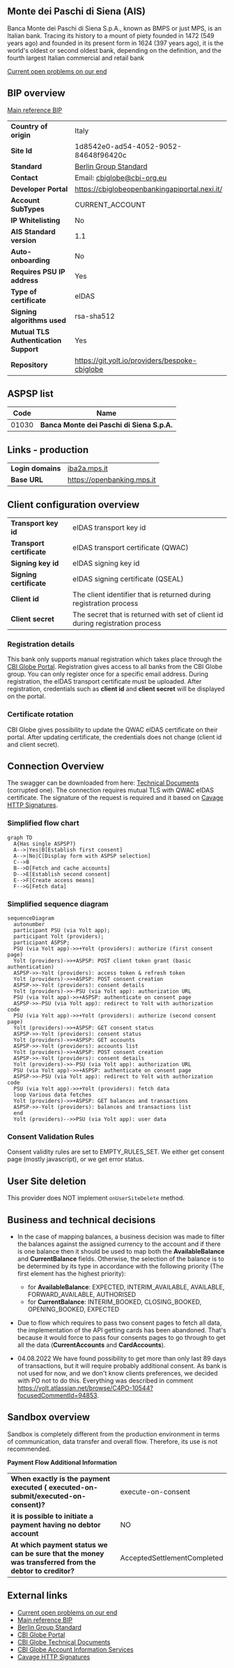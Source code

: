 ## Monte dei Paschi di Siena (AIS)
Banca Monte dei Paschi di Siena S.p.A., known as BMPS or just MPS, is an Italian bank. Tracing its history to a mount of piety founded in 1472 (549 years ago) and founded in its present form in 1624 (397 years ago), it is the world's oldest or second oldest bank, depending on the definition, and the fourth largest Italian commercial and retail bank

[Current open problems on our end][1]

## BIP overview 
[Main reference BIP][2]

|                                       |                                                |
|---------------------------------------|------------------------------------------------|
| **Country of origin**                 | Italy                                          | 
| **Site Id**                           | 1d8542e0-ad54-4052-9052-84648f96420c           |
| **Standard**                          | [Berlin Group Standard][3]                     |
| **Contact**                           | Email: cbiglobe@cbi-org.eu                     |
| **Developer Portal**                  | https://cbiglobeopenbankingapiportal.nexi.it/  | 
| **Account SubTypes**                  | CURRENT_ACCOUNT                                |
| **IP Whitelisting**                   | No                                             |
| **AIS Standard version**              | 1.1                                            |
| **Auto-onboarding**                   | No                                             |
| **Requires PSU IP address**           | Yes                                            |
| **Type of certificate**               | eIDAS                                          |
| **Signing algorithms used**           | rsa-sha512                                     |
| **Mutual TLS Authentication Support** | Yes                                            |
| **Repository**                        | https://git.yolt.io/providers/bespoke-cbiglobe |

## ASPSP list
| Code  | Name                                        |
|-------|---------------------------------------------|
| 01030 |  **Banca Monte dei Paschi di Siena S.p.A.** |

## Links - production
|                    |                              |
|--------------------|------------------------------|
| **Login domains**  | [iba2a.mps.it](iba2a.mps.it) |
| **Base URL**       | https://openbanking.mps.it   |


## Client configuration overview
|   |   |
|---|---|
| **Transport key id** | eIDAS transport key id |
| **Transport certificate** | eIDAS transport certificate (QWAC) |
| **Signing key id** | eIDAS signing key id |
| **Signing certificate** | eIDAS signing certificate (QSEAL) |
| **Client id**| The client identifier that is returned during registration process |
| **Client secret** | The secret that is returned with set of client id during registration process |

### Registration details
This bank only supports manual registration which takes place through the [CBI Globe Portal][4].
Registration gives access to all banks from the CBI Globe group.
You can only register once for a specific email address.
During registration, the eIDAS transport certificate must be uploaded. 
After registration, credentials such as **client id** and **client secret** will be displayed on the portal.

### Certificate rotation
CBI Globe gives possibility to update the QWAC eIDAS certificate on their portal.
After updating certificate, the credentials does not change (client id and client secret).

## Connection Overview
The swagger can be downloaded from here: [Technical Documents][5] (corrupted one).
The connection requires mutual TLS with QWAC eIDAS certificate.
The signature of the request is required and it based on [Cavage HTTP Signatures][7].

### Simplified flow chart
```mermaid
graph TD
  A{Has single ASPSP?}
  A-->|Yes|B[Establish first consent]
  A-->|No|C[Display form with ASPSP selection]
  C-->B
  B-->D[Fetch and cache accounts]
  D-->E[Establish second consent]
  E-->F[Create access means]
  F-->G[Fetch data]
```

### Simplified sequence diagram
```mermaid
sequenceDiagram
  autonumber
  participant PSU (via Yolt app);
  participant Yolt (providers);
  participant ASPSP;
  PSU (via Yolt app)->>+Yolt (providers): authorize (first consent page)
  Yolt (providers)->>+ASPSP: POST client token grant (basic authentication)
  ASPSP->>-Yolt (providers): access token & refresh token
  Yolt (providers)->>+ASPSP: POST consent creation
  ASPSP->>-Yolt (providers): consent details
  Yolt (providers)->>-PSU (via Yolt app): authorization URL
  PSU (via Yolt app)->>+ASPSP: authenticate on consent page
  ASPSP->>-PSU (via Yolt app): redirect to Yolt with authorization code
  PSU (via Yolt app)->>+Yolt (providers): authorize (second consent page)
  Yolt (providers)->>+ASPSP: GET consent status
  ASPSP->>-Yolt (providers): consent status
  Yolt (providers)->>+ASPSP: GET accounts
  ASPSP->>-Yolt (providers): accounts list
  Yolt (providers)->>+ASPSP: POST consent creation
  ASPSP->>-Yolt (providers): consent details
  Yolt (providers)->>-PSU (via Yolt app): authorization URL
  PSU (via Yolt app)->>+ASPSP: authenticate on consent page
  ASPSP->>-PSU (via Yolt app): redirect to Yolt with authorization code
  PSU (via Yolt app)->>+Yolt (providers): fetch data
  loop Various data fetches
  Yolt (providers)->>+ASPSP: GET balances and transactions
  ASPSP->>-Yolt (providers): balances and transactions list
  end
  Yolt (providers)-->>PSU (via Yolt app): user data
```

### Consent Validation Rules

Consent validity rules are set to EMPTY_RULES_SET. We either get consent page (mostly javascript), or we get error status.

## User Site deletion
This provider does NOT implement `onUserSiteDelete` method. 

## Business and technical decisions
* In the case of mapping balances, a business decision was made to filter the balances against the assigned currency to the account 
and if there is one balance then it should be used to map both the **AvailableBalance** and **CurrentBalance** fields. 
Otherwise, the selection of the balance is to be determined by its type in accordance with the following priority
(The first element has the highest priority):
  * for **AvailableBalance**: EXPECTED, INTERIM_AVAILABLE, AVAILABLE, FORWARD_AVAILABLE, AUTHORISED
  * for **CurrentBalance**: INTERIM_BOOKED, CLOSING_BOOKED, OPENING_BOOKED, EXPECTED
  
* Due to flow which requires to pass two consent pages to fetch all data, the implementation of the API getting cards has been abandoned. 
That's because it would force to pass four consents pages to go through to get all the data (**CurrentAccounts** and **CardAccounts**).

* 04.08.2022 We have found possibility to get more than only last 89 days of transactions, but it will require probably
  additional consent. As bank is not used for now, and we don't know clients preferences, we decided with PO not to do this.
  Everything was described in comment https://yolt.atlassian.net/browse/C4PO-10544?focusedCommentId=94853.

## Sandbox overview
Sandbox is completely different from the production environment in terms of communication, data transfer and overall flow. 
Therefore, its use is not recommended.

**Payment Flow Additional Information**

|                                                                                                        |                             |
|--------------------------------------------------------------------------------------------------------|-----------------------------|
| **When exactly is the payment executed ( executed-on-submit/executed-on-consent)?**                    | execute-on-consent          |
| **it is possible to initiate a payment having no debtor account**                                      | NO                          |
| **At which payment status we can be sure that the money was transferred from the debtor to creditor?** | AcceptedSettlementCompleted |


## External links
* [Current open problems on our end][1]
* [Main reference BIP][2]
* [Berlin Group Standard][3]
* [CBI Globe Portal][4]
* [CBI Globe Technical Documents][5]
* [CBI Globe Account Information Services][6]
* [Cavage HTTP Signatures][7]
 
[1]: <https://yolt.atlassian.net/issues/?jql=project%20%3D%20%22C4PO%22%20AND%20component%20%3D%20%22Banca%20Monte%20dei%20Paschi%22%20AND%20status%20!%3D%20Done%20AND%20Resolution%20%3D%20Unresolved%20ORDER%20BY%20status>
[2]: <https://yolt.atlassian.net/wiki/spaces/LOV/pages/3912512/BIP+Banca+Monte+dei+Paschi+di+Siena+CBI+Globe>
[3]: <https://www.berlin-group.org/>
[4]: <https://cbiglobeopenbankingapiportal.nexi.it/en/cbi-globe/overview>
[5]: <https://cbiglobeopenbankingapiportal.nexi.it/en/technical-documents>
[6]: <https://cbiglobeopenbankingapiportal.nexi.it/en/api/accountInformationServices/2.3.2/accounts/get>
[7]: <https://tools.ietf.org/html/draft-cavage-http-signatures-10>
